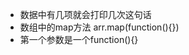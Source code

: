 <script type="text/javascript">
		var arr=[1,2,3]
		arr.map(function(item){
			console.log(item)   //1  2   3
			console.log("数组中有几项就会打印几次这句话")
		})
	
</script>
 *  数据中有几项就会打印几次这句话
 *	数组中的map方法 arr.map(function(){})
 *  第一个参数是一个function(){}
